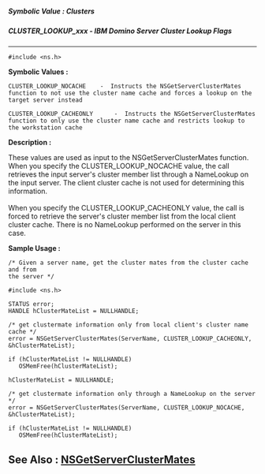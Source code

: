 ##### Symbolic Value : Clusters
##### CLUSTER_LOOKUP_xxx - IBM Domino Server Cluster Lookup Flags
---
```
#include <ns.h>
```

**Symbolic Values :**

	CLUSTER_LOOKUP_NOCACHE	  -  Instructs the NSGetServerClusterMates function to not use the cluster name cache and forces a lookup on the target server instead

	CLUSTER_LOOKUP_CACHEONLY	  -  Instructs the NSGetServerClusterMates function to only use the cluster name cache and restricts lookup to the workstation cache


**Description :**

These values are used as input to the NSGetServerClusterMates function.  When you specify the CLUSTER_LOOKUP_NOCACHE value, the call retrieves the input server's cluster member list through a NameLookup on the input server.  The client cluster cache is not used for determining this information.  <br>
<br>
	When you specify the CLUSTER_LOOKUP_CACHEONLY value, the call is forced to retrieve the server's cluster member list from the local client cluster cache.  There is no NameLookup performed on the server in this case.


**Sample Usage :**
```
/* Given a server name, get the cluster mates from the cluster cache and from 
the server */

#include <ns.h>

STATUS error;
HANDLE hClusterMateList = NULLHANDLE;

/* get clustermate information only from local client's cluster name cache */
error = NSGetServerClusterMates(ServerName, CLUSTER_LOOKUP_CACHEONLY, 
&hClusterMateList);

if (hClusterMateList != NULLHANDLE)
   OSMemFree(hClusterMateList);

hClusterMateList = NULLHANDLE;

/* get clustermate information only through a NameLookup on the server */
error = NSGetServerClusterMates(ServerName, CLUSTER_LOOKUP_NOCACHE, 
&hClusterMateList);

if (hClusterMateList != NULLHANDLE)
   OSMemFree(hClusterMateList);
```

**See Also :**
[NSGetServerClusterMates](/domino-c-api-docs/reference/Func/NSGetServerClusterMates)
---
